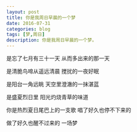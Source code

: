 ```yaml
---
layout: post
title: 你是我周日早晨的一个梦
date: 2016-07-31
categories: blog
tags: [梦,周日]
description: 你是我周日早晨的一个梦。
---
```


是忘了七月有三十一天
从而多出来的那一天

是清脆鸟啼从遥远清晨
搅扰的一夜好眠

是阳台一角远眺
天空里澄澈的一抹湛蓝

是盛夏烈日里
阳光灼烧青草的味道

你是热烈夏日尾巴上的一支歌
唱了好久也停不下来的

做了好久也醒不过来的
一场梦
